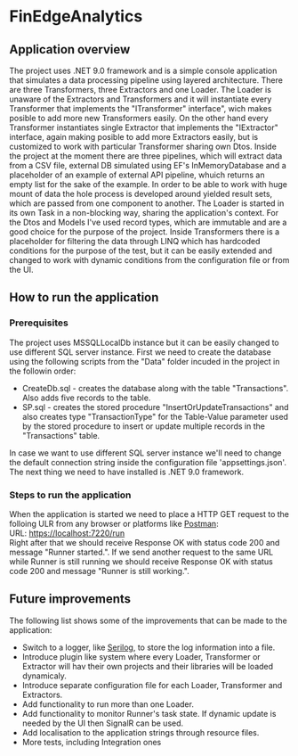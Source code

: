 # FinEdgeAnalytics

## Application overview
The project uses .NET 9.0 framework and is a simple console application that simulates a data processing pipeline using layered architecture.
There are three Transformers, three Extractors and one Loader. The Loader is unaware of the Extractors and Transformers and
it will instantiate every Transformer that implements the "ITransformer" interface", wich makes posible to add more new Transformers
easily. On the other hand every Transformer instantiates single Extractor that implements the "IExtractor" interface, again making posible to add
more Extractors easily, but is customized to work with particular Transformer sharing own Dtos.
Inside the project at the moment there are three pipelines, which will extract data from a CSV file, external DB simulated using
EF's InMemoryDatabase and a placeholder of an example of external API pipeline, whuich returns an empty list for the sake of the example.
In order to be able to work with huge mount of data the hole process is developed around yielded result sets, which are passed from one
component to another. The Loader is started in its own Task in a non-blocking way, sharing the application's context.
For the Dtos and Models I've used record types, which are immutable and are a good choice for the purpose of the project.
Inside Transformers there is a placeholder for filtering the data through LINQ which has hardcoded conditions for the purpose of the test,
but it can be easily extended and changed to work with dynamic conditions from the configuration file or from the UI.

## How to run the application

### Prerequisites
The project uses MSSQLLocalDb instance but it can be easily changed to use different SQL server instance.
First we need to create the database using the following scripts from the "Data" folder incuded in the project
in the followin order:
- CreateDb.sql - creates the database along with the table "Transactions". Also adds five records to the table.
- SP.sql - creates the stored procedure "InsertOrUpdateTransactions" and also creates type "TransactionType" for the
Table-Value parameter used by the stored procedure to insert or update multiple records in the "Transactions" table.

In case we want to use different SQL server instance we'll need to change the default connection string inside the
configuration file 'appsettings.json'.
The next thing we need to have installed is .NET 9.0 framework.

### Steps to run the application
When the application is started we need to place a HTTP GET request to the folloing ULR from any browser
or platforms like [Postman](https://www.postman.com/downloads/):\
URL: [https://localhost:7220/run](https://localhost:7220/run)\
Right after that we should receive Response OK with status code 200 and message "Runner started.". If we send
another request to the same URL while Runner is still running we should receive Response OK with status code 200
and message "Runner is still working.".

## Future improvements
The following list shows some of the improvements that can be made to the application:
- Switch to a logger, like [Serilog](https://github.com/serilog/serilog/wiki/Getting-Started), to store the log
information into a file.
- Introduce plugin like system where every Loader, Transformer or Extractor will hav their own projects and their libraries will be loaded dynamicaly.
- Introduce separate configuration file for each Loader, Transformer and Extractors.
- Add functionality to run more than one Loader.
- Add functionality to monitor Runner's task state. If dynamic update is needed by the UI then SignalR can be used.
- Add localisation to the application strings through resource files.
- More tests, including Integration ones

